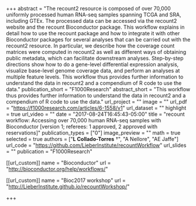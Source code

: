 +++
abstract = "The recount2 resource is composed of over 70,000 uniformly processed human RNA-seq samples spanning TCGA and SRA, including GTEx. The processed data can be accessed via the recount2 website and the recount Bioconductor package. This workflow explains in detail how to use the recount package and how to integrate it with other Bioconductor packages for several analyses that can be carried out with the recount2 resource. In particular, we describe how the coverage count matrices were computed in recount2 as well as different ways of obtaining public metadata, which can facilitate downstream analyses. Step-by-step directions show how to do a gene-level differential expression analysis, visualize base-level genome coverage data, and perform an analyses at multiple feature levels. This workflow thus provides further information to understand the data in recount2 and a compendium of R code to use the data."
publication_short = "F1000Research"
abstract_short = "This workflow thus provides further information to understand the data in recount2 and a compendium of R code to use the data."
url_project = ""
image = ""
url_pdf = "https://f1000research.com/articles/6-1558/v1"
url_dataset = ""
highlight = true
url_video = ""
date = "2017-08-24T16:45:43-05:00"
title = "recount workflow: Accessing over 70,000 human RNA-seq samples with Bioconductor [version 1; referees: 1 approved, 2 approved with reservations]"
publication_types = ["0"]
image_preview = ""
math = true
selected = true
authors = ["__L Collado-Torres__ &dagger;", "A Nellore", "AE Jaffe"]
url_code = "https://github.com/LieberInstitute/recountWorkflow"
url_slides = ""
publication = "F1000Research"

[[url_custom]]
    name = "Bioconductor"
    url = "http://bioconductor.org/help/workflows/"

[[url_custom]]
    name = "Bioc2017 workshop"
    url = "http://LieberInstitute.github.io/recountWorkshop/"

+++

